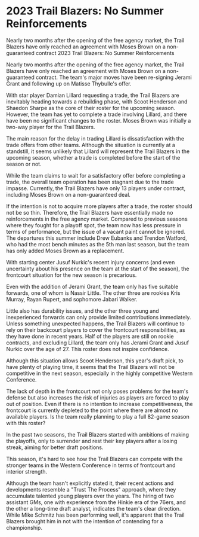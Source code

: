 #  2023 Trail Blazers: No Summer Reinforcements

Nearly two months after the opening of the free agency market, the Trail Blazers have only reached an agreement with Moses Brown on a non-guaranteed contract 
  2023 Trail Blazers: No Summer Reinforcements

Nearly two months after the opening of the free agency market, the Trail Blazers have only reached an agreement with Moses Brown on a non-guaranteed contract. The team's major moves have been re-signing Jerami Grant and following up on Matisse Thybulle's offer.

With star player Damian Lillard requesting a trade, the Trail Blazers are inevitably heading towards a rebuilding phase, with Scoot Henderson and Shaedon Sharpe as the core of their roster for the upcoming season. However, the team has yet to complete a trade involving Lillard, and there have been no significant changes to the roster. Moses Brown was initially a two-way player for the Trail Blazers.

The main reason for the delay in trading Lillard is dissatisfaction with the trade offers from other teams. Although the situation is currently at a standstill, it seems unlikely that Lillard will represent the Trail Blazers in the upcoming season, whether a trade is completed before the start of the season or not.

While the team claims to wait for a satisfactory offer before completing a trade, the overall team operation has been stagnant due to the trade impasse. Currently, the Trail Blazers have only 13 players under contract, including Moses Brown on a non-guaranteed deal.

If the intention is not to acquire more players after a trade, the roster should not be so thin. Therefore, the Trail Blazers have essentially made no reinforcements in the free agency market. Compared to previous seasons where they fought for a playoff spot, the team now has less pressure in terms of performance, but the issue of a vacant paint cannot be ignored. The departures this summer include Drew Eubanks and Trendon Watford, who had the most bench minutes as the 5th man last season, but the team has only added Moses Brown as a replacement.

With starting center Jusuf Nurkic's recent injury concerns (and even uncertainty about his presence on the team at the start of the season), the frontcourt situation for the new season is precarious.

Even with the addition of Jerami Grant, the team only has five suitable forwards, one of whom is Nassir Little. The other three are rookies Kris Murray, Rayan Rupert, and sophomore Jabari Walker.

Little also has durability issues, and the other three young and inexperienced forwards can only provide limited contributions immediately. Unless something unexpected happens, the Trail Blazers will continue to rely on their backcourt players to cover the frontcourt responsibilities, as they have done in recent years. Half of the players are still on rookie contracts, and excluding Lillard, the team only has Jerami Grant and Jusuf Nurkic over the age of 27. This roster does not inspire confidence.

Although this situation allows Scoot Henderson, this year's draft pick, to have plenty of playing time, it seems that the Trail Blazers will not be competitive in the next season, especially in the highly competitive Western Conference.

The lack of depth in the frontcourt not only poses problems for the team's defense but also increases the risk of injuries as players are forced to play out of position. Even if there is no intention to increase competitiveness, the frontcourt is currently depleted to the point where there are almost no available players. Is the team really planning to play a full 82-game season with this roster?

In the past two seasons, the Trail Blazers started with ambitions of making the playoffs, only to surrender and rest their key players after a losing streak, aiming for better draft positions.

This season, it's hard to see how the Trail Blazers can compete with the stronger teams in the Western Conference in terms of frontcourt and interior strength.

Although the team hasn't explicitly stated it, their recent actions and developments resemble a "Trust The Process" approach, where they accumulate talented young players over the years. The hiring of two assistant GMs, one with experience from the Hinkie era of the 76ers, and the other a long-time draft analyst, indicates the team's clear direction. While Mike Schmitz has been performing well, it's apparent that the Trail Blazers brought him in not with the intention of contending for a championship.